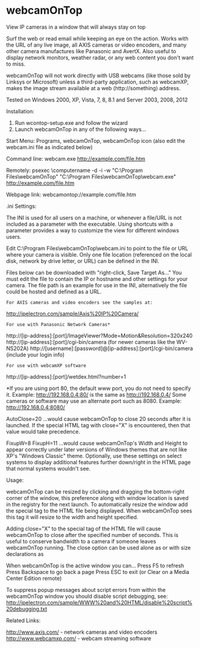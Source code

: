 # webcamOnTop
View IP cameras in a window that will always stay on top

Surf the web or read email while keeping an eye on the action. Works with the URL of any live image, all AXIS cameras or video encoders, and many other camera manufactures like Panasonic and AvertX. Also useful to display network monitors, weather radar, or any web content you don't want to miss.

webcamOnTop will not work directly with USB webcams (like those sold by Linksys or Microsoft) unless a third-party application, such as webcamXP, makes the image stream available at a web (http://something) address.

Tested on Windows 2000, XP, Vista, 7, 8, 8.1 and Server 2003, 2008, 2012

Installation:

1) Run wcontop-setup.exe and follow the wizard
2) Launch webcamOnTop in any of the following ways...

Start Menu:  Programs, webcamOnTop, webcamOnTop icon (also edit the webcam.ini file as indicated below)

Command line:  webcam.exe http://example.com/file.htm

Remotely:  psexec \\computername -d -i -w "C:\Program Files\webcamOnTop" "C:\Program Files\webcamOnTop\webcam.exe" http://example.com/file.htm

Webpage link:  webcamontop://example.com/file.htm

.ini Settings:

The INI is used for all users on a machine, or whenever a file/URL is not included as a parameter with the executable. Using shortcuts with a parameter provides a way to customize the view for different windows users.

Edit C:\Program Files\webcamOnTop\webcam.ini to point to the file or URL where your camera is visible. Only one file location (referenced on the local disk, network by drive letter, or URL) can be defined in the INI.

Files below can be downloaded with "right-click, Save Target As..."  You must edit the file to contain the IP or hostname and other settings for your camera. The file path is an example for use in the INI, alternatively the file could be hosted and defined as a URL.

    For AXIS cameras and video encoders see the samples at:
http://jpelectron.com/sample/Axis%20IP%20Camera/

    For use with Panasonic Network Cameras*
http://[ip-address]:[port]/ImageViewer?Mode=Motion&Resolution=320x240
http://[ip-address]:[port]/cgi-bin/camera  (for newer cameras like the WV-NS202A)
http://[username]:[password]@[ip-address]:[port]/cgi-bin/camera  (include your login info)

    For use with webcamXP software
http://[ip-address]:[port]/wetdex.html?number=1

*If you are using port 80, the default www port, you do not need to specify it.
  Example: http://192.168.0.4:80/ is the same as http://192.168.0.4/
  Some cameras or software may use an alternate port such as 8080.
  Example: http://192.168.0.4:8080/

AutoClose=20
...would cause webcamOnTop to close 20 seconds after it is launched. If the special HTML tag with close="X" is encountered, then that value would take precedence.

FixupW=8
FixupH=11
...would cause webcamOnTop's Width and Height to appear correctly under later versions of Windows themes that are not like XP's "Windows Classic" theme. Optionally, use these settings on select systems to display additional features further down/right in the HTML page that normal systems wouldn't see.

Usage:

webcamOnTop can be resized by clicking and dragging the bottom-right corner of the window, this preference along with window location is saved in the registry for the next launch. To automatically resize the window add the special tag <webcamontop width="362" height="295"> to the HTML file being displayed. When webcamOnTop sees this tag it will resize to the width and height specified.

Adding close="X" to the special tag of the HTML file will cause webcamOnTop to close after the specified number of seconds. This is useful to conserve bandwidth to a camera if someone leaves webcamOnTop running. The close option can be used alone as <webcamontop close="10"> or with size declarations as <webcamontop width="640" height="480" close="10">

When webcamOnTop is the active window you can...
Press F5 to refresh
Press Backspace to go back a page
Press ESC to exit (or Clear on a Media Center Edition remote)

To suppress popup messages about script errors from within the webcamOnTop window you should disable script debugging, see: http://jpelectron.com/sample/WWW%20and%20HTML/disable%20script%20debugging.txt

Related Links:

http://www.axis.com/ - network cameras and video encoders
http://www.webcamxp.com/ - webcam streaming software
